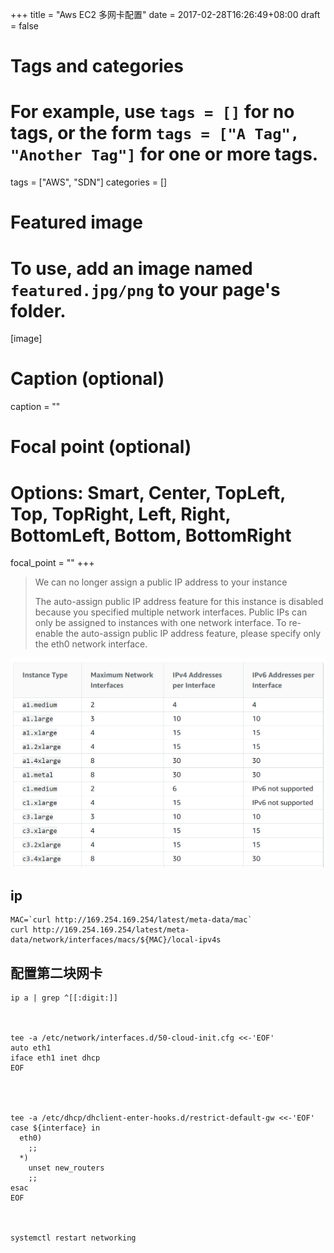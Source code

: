 +++
title = "Aws EC2 多网卡配置"
date = 2017-02-28T16:26:49+08:00
draft = false

# Tags and categories
# For example, use `tags = []` for no tags, or the form `tags = ["A Tag", "Another Tag"]` for one or more tags.
tags = ["AWS", "SDN"]
categories = []

# Featured image
# To use, add an image named `featured.jpg/png` to your page's folder. 
[image]
  # Caption (optional)
  caption = ""

  # Focal point (optional)
  # Options: Smart, Center, TopLeft, Top, TopRight, Left, Right, BottomLeft, Bottom, BottomRight
  focal_point = ""
+++

>We can no longer assign a public IP address to your instance
>
>The auto-assign public IP address feature for this instance is 
>disabled because you specified multiple network interfaces. 
>Public IPs can only be assigned to instances with one network interface.
>To re-enable the auto-assign public IP address feature, please specify only the eth0 network interface.








![](/img/post/NIC-Type.png)


## ip

```
MAC=`curl http://169.254.169.254/latest/meta-data/mac` 
curl http://169.254.169.254/latest/meta-data/network/interfaces/macs/${MAC}/local-ipv4s
```



## 配置第二块网卡




```
ip a | grep ^[[:digit:]]



tee -a /etc/network/interfaces.d/50-cloud-init.cfg <<-'EOF'
auto eth1
iface eth1 inet dhcp
EOF




tee -a /etc/dhcp/dhclient-enter-hooks.d/restrict-default-gw <<-'EOF'
case ${interface} in
  eth0)
    ;;
  *)
    unset new_routers
    ;;
esac
EOF



systemctl restart networking
```